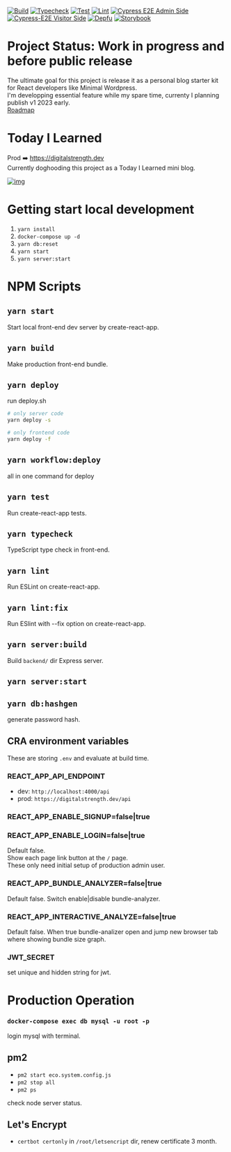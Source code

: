 [![Build](https://github.com/laststance/today-i-learned/actions/workflows/build.yml/badge.svg)](https://github.com/laststance/today-i-learned/actions/workflows/build.yml)
[![Typecheck](https://github.com/laststance/today-i-learned/actions/workflows/typecheck.yml/badge.svg)](https://github.com/laststance/today-i-learned/actions/workflows/typecheck.yml)
[![Test](https://github.com/laststance/today-i-learned/actions/workflows/test.yml/badge.svg)](https://github.com/laststance/today-i-learned/actions/workflows/test.yml)
[![Lint](https://github.com/laststance/today-i-learned/actions/workflows/lint.yml/badge.svg)](https://github.com/laststance/today-i-learned/actions/workflows/lint.yml)
[![Cypress E2E Admin Side](https://github.com/laststance/today-i-learned/actions/workflows/cypress-e2e-admin-side.yml/badge.svg)](https://github.com/laststance/today-i-learned/actions/workflows/cypress-e2e-admin-side.yml)
[![Cypress-E2E Visitor Side](https://github.com/laststance/today-i-learned/actions/workflows/cypress-e2e-visitor-side.yml/badge.svg)](https://github.com/laststance/today-i-learned/actions/workflows/cypress-e2e-visitor-side.yml)
[![Depfu](https://badges.depfu.com/badges/21dd00bdaefaebe1957173b9bb2eba6f/overview.svg)](https://depfu.com/github/laststance/today-i-learned?project_id=17741)
[![Storybook](https://cdn.jsdelivr.net/gh/storybookjs/brand@main/badge/badge-storybook.svg)](https://<master>--61702216bfd60a003a8b4431.chromatic.com)

# Project Status: Work in progress and before public release
The ultimate goal for this project is release it as a personal blog starter kit for React developers like Minimal Wordpress.  
I'm developping essential feature while my spare time, currenty I planning publish v1 2023 early.  
[Roadmap](https://github.com/laststance/today-i-learned/projects/1)

# Today I Learned

Prod ➡️ https://digitalstrength.dev  
Currently doghooding this project as a Today I Learned mini blog.

[![img](https://digital3.nyc3.cdn.digitaloceanspaces.com/Kapture%202021-09-07%20at%2021.45.51.gif)](https://digitalstrength.dev)

# Getting start local development

1. `yarn install`
2. `docker-compose up -d`
3. `yarn db:reset`
4. `yarn start`
5. `yarn server:start`

# NPM Scripts

## `yarn start`

Start local front-end dev server by create-react-app.

## `yarn build`

Make production front-end bundle.

## `yarn deploy`

run deploy.sh

```bash
# only server code
yarn deploy -s

# only frontend code
yarn deploy -f
```

## `yarn workflow:deploy`

all in one command for deploy

## `yarn test`

Run create-react-app tests.

## `yarn typecheck`

TypeScript type check in front-end.

## `yarn lint`

Run ESLint on create-react-app.

## `yarn lint:fix`

Run ESlint with --fix option on create-react-app.

## `yarn server:build`

Build `backend/` dir Express server.

## `yarn server:start`

## `yarn db:hashgen`

generate password hash.

## CRA environment variables

These are storing `.env` and evaluate at build time.

### REACT_APP_API_ENDPOINT

- dev: `http://localhost:4000/api`
- prod: `https://digitalstrength.dev/api`

### REACT_APP_ENABLE_SIGNUP=false|true

### REACT_APP_ENABLE_LOGIN=false|true

Default false.  
Show each page link button at the `/` page.  
These only need initial setup of production admin user.

### REACT_APP_BUNDLE_ANALYZER=false|true

Default false. Switch enable|disable bundle-analyzer.

### REACT_APP_INTERACTIVE_ANALYZE=false|true

Default false. When true bundle-analizer open and jump new browser tab where showing bundle size graph.

### JWT_SECRET

set unique and hidden string for jwt.

# Production Operation

### `docker-compose exec db mysql -u root -p`

login mysql with terminal.

## pm2

- `pm2 start eco.system.config.js`
- `pm2 stop all`
- `pm2 ps`

check node server status.

## Let's Encrypt

- `certbot certonly` in `/root/letsencript` dir, renew certificate 3 month.
